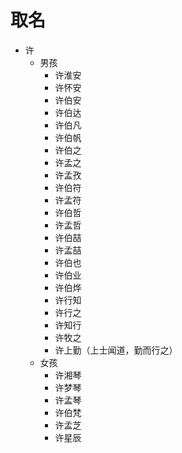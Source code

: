 # 取名

- 许
  - 男孩
    - 许淮安
    - 许怀安
    - 许伯安
    - 许伯达
    - 许伯凡
    - 许伯帆
    - 许伯之
    - 许孟之
    - 许孟孜
    - 许伯符
    - 许孟符
    - 许伯哲
    - 许孟哲
    - 许伯喆
    - 许孟喆
    - 许伯也
    - 许伯业
    - 许伯烨
    - 许行知
    - 许行之
    - 许知行
    - 许牧之
    - 许上勤（上士闻道，勤而行之）
  - 女孩
    - 许湘琴
    - 许梦琴
    - 许孟琴
    - 许伯梵
    - 许孟芝
    - 许星辰
